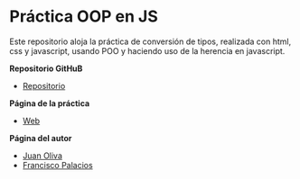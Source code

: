 # Práctica OOP en JS

Este repositorio aloja la práctica de conversión de tipos, realizada con html, css y javascript, usando POO y haciendo uso de la herencia en javascript.


**Repositorio GitHuB**

* [Repositorio](https://github.com/alu0100502923/object-oriented-programming-in-js-juan-fran/)

**Página de la práctica**

* [Web]()

**Página del autor**

* [Juan Oliva](https://alu0100502923.github.io/)
* [Francisco Palacios](https://franjpr.github.io/)
